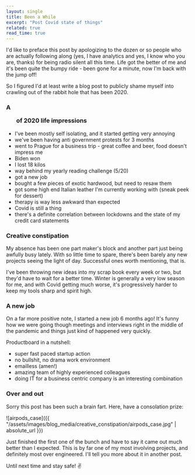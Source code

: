 ```yaml
---
layout: single
title: Been a While
excerpt: "Post Covid state of things"
related: true
read_time: true
---
```


I'd like to preface this post by apologizing to the dozen or so people who are actually following along (yes, I have analytics and yes, I know who you are, thanks) for being radio silent all this time. Life got the better of me and it's been quite the bumpy ride -  been gone for a minute, now I'm back with the jump off!

So I figured I'd at least write a blog post to publicly shame myself into crawling out of the rabbit hole that has been 2020.


### A <ul> of 2020 life impressions

- I've been mostly self isolating, and it started getting very annoying
- we've been having anti government protests for 3 months
- went to Prague for a business trip - great coffee and beer, food doesn't impress me
- Biden won
- I lost 18 kilos
- way behind my yearly reading challenge (5/20)
- got a new job
- bought a few pieces of exotic hardwood, but need to resaw them
- got some high end Italian leather I'm currently working with (sneak peek for dessert)
- therapy is way less awkward than expected
- Covid is still a thing
- there's a definite correlation between lockdowns and the state of my credit card statements

### Creative constipation

My absence has been one part maker's block and another part just being awfully busy lately. With so little time to spare, there's been barely any new projects seeing the light of day. Successful ones worth mentioning, that is.

I've been throwing new ideas into my scrap book every week or two, but they'd have to wait for a better time. Winter is generally a very low season for me, and with Covid getting much worse, it's progressively harder to keep my tools sharp and spirit high.


### A new job

On a far more positive note, I started a new job 6 months ago! It's funny how we were going though meetings and interviews right in the middle of the pandemic and things just kind of happened very quickly.

Productboard in a nutshell:

- super fast paced startup action
- no bullshit, no drama work environment
- emailless (amen!)
- amazing team of highly experienced colleagues
- doing IT for a business centric company is an interesting combination


### Over and out

Sorry this post has been such a brain fart. Here, have a consolation prize:

![airpods_case]({{ "/assets/images/blog_media/creative_constipation/airpods_case.jpg" | absolute_url }})

Just finished the first one of the bunch and have to say it came out much better than I expected. This is by far one of my most involving projects, and definitely most over engineered. I'll tell you more about it in another post.

Until next time and stay safe! :v:
